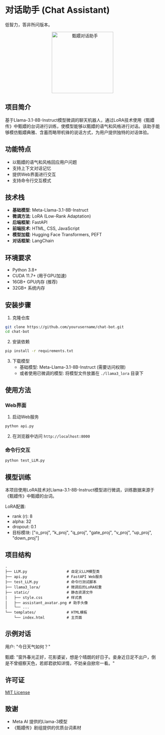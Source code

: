 # 对话助手 (Chat Assistant)
低智力，答非所问版本。
<p align="center">
  <img src="static/assistant_avatar.png" alt="甄嬛对话助手" width="200">
</p>

## 项目简介

基于Llama-3.1-8B-Instruct模型微调的聊天机器人，通过LoRA技术使用《甄嬛传》中甄嬛的台词进行训练，使模型能够以甄嬛的语气和风格进行对话。该助手能够模仿甄嬛典雅、含蓄而略带机锋的说话方式，为用户提供独特的对话体验。

## 功能特点

- 以甄嬛的语气和风格回应用户问题
- 支持上下文对话记忆
- 提供Web界面进行交互
- 支持命令行交互模式

## 技术栈

- **基础模型**: Meta-Llama-3.1-8B-Instruct
- **微调方法**: LoRA (Low-Rank Adaptation)
- **后端框架**: FastAPI
- **前端技术**: HTML, CSS, JavaScript
- **模型加载**: Hugging Face Transformers, PEFT
- **对话框架**: LangChain

## 环境要求

- Python 3.8+
- CUDA 11.7+ (用于GPU加速)
- 16GB+ GPU内存 (推荐)
- 32GB+ 系统内存

## 安装步骤

1. 克隆仓库
```bash
git clone https://github.com/yourusername/chat-bot.git
cd chat-bot
```

2. 安装依赖
```bash
pip install -r requirements.txt
```

3. 下载模型
   - 基础模型: Meta-Llama-3.1-8B-Instruct (需要访问权限)
   - 或者使用已微调的模型: 将模型文件放置在 `./llama3_lora` 目录下

## 使用方法

### Web界面

1. 启动Web服务
```bash
python api.py
```

2. 在浏览器中访问 `http://localhost:8000`

### 命令行交互

```bash
python test_LLM.py
```

## 模型训练

本项目使用LoRA技术对Llama-3.1-8B-Instruct模型进行微调，训练数据来源于《甄嬛传》中甄嬛的台词。

LoRA配置:
- rank (r): 8
- alpha: 32
- dropout: 0.1
- 目标模块: ["o_proj", "k_proj", "q_proj", "gate_proj", "v_proj", "up_proj", "down_proj"]

## 项目结构

```
.
├── LLM.py                  # 自定义LLM模型类
├── api.py                  # FastAPI Web服务
├── test_LLM.py             # 命令行测试脚本
├── llama3_lora/            # 微调后的LoRA权重
├── static/                 # 静态资源文件
│   ├── style.css           # 样式表
│   ├── assistant_avatar.png # 助手头像
│   └── ...
└── templates/              # HTML模板
    └── index.html          # 主页面
```

## 示例对话

用户: "今日天气如何？"

甄嬛: "窗外春光正好，花影婆娑，想是个晴朗的好日子。妾身近日足不出户，倒是不曾细察天色，若郎君欲知详情，不妨亲自掀帘一看。"

## 许可证

[MIT License](LICENSE)

## 致谢

- Meta AI 提供的Llama-3模型
- 《甄嬛传》剧组提供的优质台词素材 
